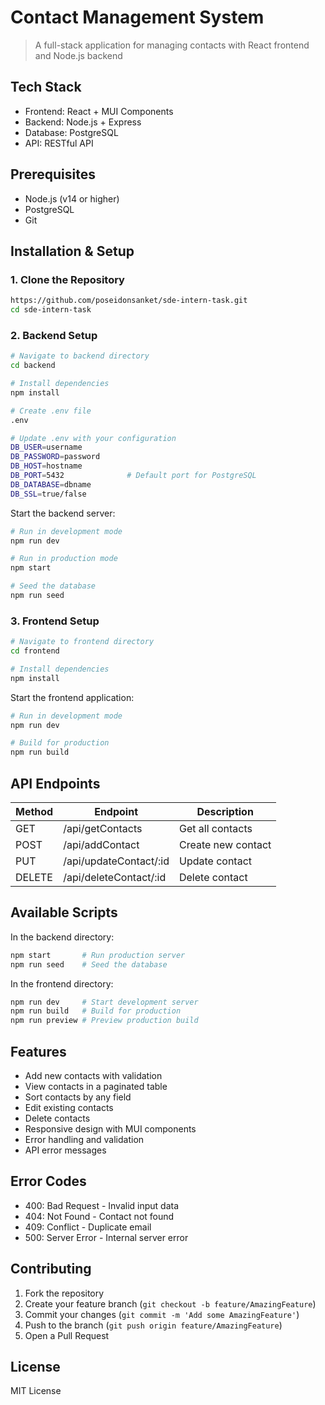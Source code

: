 # Contact Management System
> A full-stack application for managing contacts with React frontend and Node.js backend

## Tech Stack
- Frontend: React + MUI Components
- Backend: Node.js + Express
- Database: PostgreSQL
- API: RESTful API

## Prerequisites
- Node.js (v14 or higher)
- PostgreSQL
- Git

## Installation & Setup

### 1. Clone the Repository
```bash
https://github.com/poseidonsanket/sde-intern-task.git
cd sde-intern-task
```

### 2. Backend Setup
```bash
# Navigate to backend directory
cd backend

# Install dependencies
npm install

# Create .env file
.env

# Update .env with your configuration
DB_USER=username
DB_PASSWORD=password
DB_HOST=hostname
DB_PORT=5432              # Default port for PostgreSQL
DB_DATABASE=dbname
DB_SSL=true/false
```

Start the backend server:
```bash
# Run in development mode
npm run dev

# Run in production mode
npm start

# Seed the database
npm run seed
```

### 3. Frontend Setup
```bash
# Navigate to frontend directory
cd frontend

# Install dependencies
npm install
```

Start the frontend application:
```bash
# Run in development mode
npm run dev

# Build for production
npm run build
```

## API Endpoints

| Method | Endpoint | Description |
|--------|----------|-------------|
| GET    | /api/getContacts | Get all contacts |
| POST   | /api/addContact | Create new contact |
| PUT    | /api/updateContact/:id | Update contact |
| DELETE | /api/deleteContact/:id | Delete contact |



## Available Scripts

In the backend directory:
```bash
npm start       # Run production server
npm run seed    # Seed the database
```

In the frontend directory:
```bash
npm run dev     # Start development server
npm run build   # Build for production
npm run preview # Preview production build
```


## Features
- Add new contacts with validation
- View contacts in a paginated table
- Sort contacts by any field
- Edit existing contacts
- Delete contacts
- Responsive design with MUI components
- Error handling and validation
- API error messages

## Error Codes
- 400: Bad Request - Invalid input data
- 404: Not Found - Contact not found
- 409: Conflict - Duplicate email
- 500: Server Error - Internal server error

## Contributing
1. Fork the repository
2. Create your feature branch (`git checkout -b feature/AmazingFeature`)
3. Commit your changes (`git commit -m 'Add some AmazingFeature'`)
4. Push to the branch (`git push origin feature/AmazingFeature`)
5. Open a Pull Request

## License
MIT License
